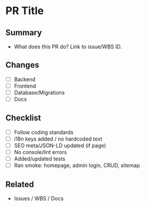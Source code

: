 # PR Title

## Summary
- What does this PR do? Link to issue/WBS ID.

## Changes
- [ ] Backend
- [ ] Frontend
- [ ] Database/Migrations
- [ ] Docs

## Checklist
- [ ] Follow coding standards
- [ ] i18n keys added / no hardcoded text
- [ ] SEO meta/JSON-LD updated (if page)
- [ ] No console/lint errors
- [ ] Added/updated tests
- [ ] Ran smoke: homepage, admin login, CRUD, sitemap

## Related
- Issues / WBS / Docs

